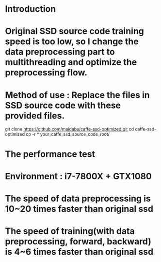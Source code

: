 # Introduction
# Original SSD source code training speed is too low, so I change the data preprocessing part to multithreading and optimize the preprocessing flow.

# Method of use : Replace the files in SSD source code with these provided files.
git clone https://github.com/maidabu/caffe-ssd-optimized.git
cd caffe-ssd-optimized
cp -r * your_caffe_ssd_source_code_root/

# The performance test
# Environment : i7-7800X + GTX1080
# The speed of data preprocessing is 10~20 times faster than original ssd
# The speed of training(with data preprocessing, forward, backward) is 4~6 times faster than original ssd


